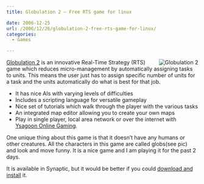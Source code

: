 ```yaml
---
title: Globulation 2 – Free RTS game for linux

date: 2006-12-25
url: /2006/12/26/globulation-2-free-rts-game-for-linux/
categories:
  - Games

---
```

<img align="right" alt="Globulation 2" id="image329" src="http://www.fslog.com/wp-content/uploads/2006/12/globulation_2.png" />[Globulation 2][1] is an innovative Real-Time Strategy (RTS) game which reduces micro-management by automatically assigning tasks to units. This means the user just has to assign specific number of units for a task and the units automatically do what is best for that job.

  * It has nice AIs with varying levels of difficulties
  * Includes a scripting language for versatile gameplay
  * Nice set of tutorials which walk through the player with the various tasks
  * An integrated map editor allowing you to create your own maps
  * Play in single player, local area network or over the internet with [Ysagoon Online Gaming][2].

One unique thing about this game is that it doesn&#8217;t have any humans or other creatures. All the characters in this game are called globs(see pic) and look and move funny. It is a nice game and I am playing it for the past 2 days.

It is available in Synaptic, but it would be better if you could [download and install][3] it.

 [1]: http://globulation2.org/wiki/Main_Page
 [2]: http://globulation2.org/wiki/YOG "YOG"
 [3]: http://globulation2.org/wiki/Download_and_Install